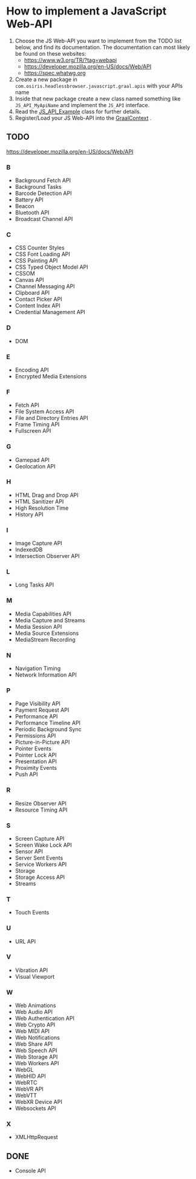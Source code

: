 # How to implement a JavaScript Web-API

1. Choose the JS Web-API you want to implement from the TODO list below, and find its documentation. The documentation
   can most likely be found on these websites:
    - https://www.w3.org/TR/?tag=webapi
    - https://developer.mozilla.org/en-US/docs/Web/API
    - https://spec.whatwg.org
2. Create a new package in `com.osiris.headlessbrowser.javascript.graal.apis` with your APIs name
3. Inside that new package create a new class named something like `JS_API_MyApiName` and implement the `JS_API`
   interface.
4. Read
   the [JS_API_Example](../JG-Browser/src/main/java/graal/JS_API_Example.java)
   class for further details.
5. Register/Load your JS Web-API into
   the [GraalContext](src/main/java/com/osiris/headlessbrowser/js/contexts/GraalContext.java)
   .

## TODO

https://developer.mozilla.org/en-US/docs/Web/API

### B

- Background Fetch API
- Background Tasks
- Barcode Detection API
- Battery API
- Beacon
- Bluetooth API
- Broadcast Channel API

### C

- CSS Counter Styles
- CSS Font Loading API
- CSS Painting API
- CSS Typed Object Model API
- CSSOM
- Canvas API
- Channel Messaging API
- Clipboard API
- Contact Picker API
- Content Index API
- Credential Management API

### D

- DOM

### E

- Encoding API
- Encrypted Media Extensions

### F

- Fetch API
- File System Access API
- File and Directory Entries API
- Frame Timing API
- Fullscreen API

### G

- Gamepad API
- Geolocation API

### H

- HTML Drag and Drop API
- HTML Sanitizer API
- High Resolution Time
- History API

### I

- Image Capture API
- IndexedDB
- Intersection Observer API

### L

- Long Tasks API

### M

- Media Capabilities API
- Media Capture and Streams
- Media Session API
- Media Source Extensions
- MediaStream Recording

### N

- Navigation Timing
- Network Information API

### P

- Page Visibility API
- Payment Request API
- Performance API
- Performance Timeline API
- Periodic Background Sync
- Permissions API
- Picture-in-Picture API
- Pointer Events
- Pointer Lock API
- Presentation API
- Proximity Events
- Push API

### R

- Resize Observer API
- Resource Timing API

### S

- Screen Capture API
- Screen Wake Lock API
- Sensor API
- Server Sent Events
- Service Workers API
- Storage
- Storage Access API
- Streams

### T

- Touch Events

### U

- URL API

### V

- Vibration API
- Visual Viewport

### W

- Web Animations
- Web Audio API
- Web Authentication API
- Web Crypto API
- Web MIDI API
- Web Notifications
- Web Share API
- Web Speech API
- Web Storage API
- Web Workers API
- WebGL
- WebHID API
- WebRTC
- WebVR API
- WebVTT
- WebXR Device API
- Websockets API

### X

- XMLHttpRequest

## DONE

- Console API

